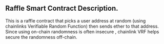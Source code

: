 ## Raffle Smart Contract Description.
This is a raffle contract that picks a user address at random (using chainlinks Verifiable Random Function) then sends ether to that address. 
Since using on-chain randomness is often insecure , chainlink VRF helps secure the randomness off-chain.
